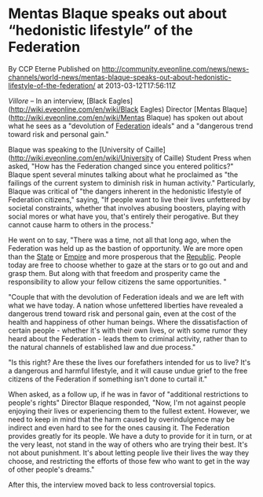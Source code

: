 # Mentas Blaque speaks out about “hedonistic lifestyle” of the Federation
By CCP Eterne
Published on http://community.eveonline.com/news/news-channels/world-news/mentas-blaque-speaks-out-about-hedonistic-lifestyle-of-the-federation/ at 2013-03-12T17:56:11Z

_Villore_ – In an interview, [Black Eagles](http://wiki.eveonline.com/en/wiki/Black Eagles) Director [Mentas Blaque](http://wiki.eveonline.com/en/wiki/Mentas Blaque) has spoken out about what he sees as a "devolution of [Federation](http://wiki.eveonline.com/en/wiki/Gallente) ideals" and a "dangerous trend toward risk and personal gain."

Blaque was speaking to the [University of Caille](http://wiki.eveonline.com/en/wiki/University of Caille) Student Press when asked, "How has the Federation changed since you entered politics?" Blaque spent several minutes talking about what he proclaimed as "the failings of the current system to diminish risk in human activity." Particularly, Blaque was critical of "the dangers inherent in the hedonistic lifestyle of Federation citizens," saying, "If people want to live their lives unfettered by societal constraints, whether that involves abusing boosters, playing with social mores or what have you, that's entirely their perogative. But they cannot cause harm to others in the process."

He went on to say, "There was a time, not all that long ago, when the Federation was held up as the bastion of opportunity. We are more open than the [State](http://wiki.eveonline.com/en/wiki/Caldari) or [Empire](http://wiki.eveonline.com/en/wiki/Amarr) and more prosperous that the [Republic](http://wiki.eveonline.com/en/wiki/Minmatar). People today are free to choose whether to gaze at the stars or to go out and and grasp them. But along with that freedom and prosperity came the responsibility to allow your fellow citizens the same opportunities. "

"Couple that with the devolution of Federation ideals and we are left with what we have today. A nation whose unfettered liberties have revealed a dangerous trend toward risk and personal gain, even at the cost of the health and happiness of other human beings. Where the dissatisfaction of certain people - whether it's with their own lives, or with some rumor they heard about the Federation - leads them to criminal activity, rather than to the natural channels of established law and due process."

"Is this right? Are these the lives our forefathers intended for us to live? It's a dangerous and harmful lifestyle, and it will cause undue grief to the free citizens of the Federation if something isn't done to curtail it."

When asked, as a follow up, if he was in favor of "additional restrictions to people's rights" Director Blaque responded, "Now, I'm not against people enjoying their lives or experiencing them to the fullest extent. However, we need to keep in mind that the harm caused by overindulgence may be indirect and even hard to see for the ones causing it. The Federation provides greatly for its people. We have a duty to provide for it in turn, or at the very least, not stand in the way of others who are trying their best. It's not about punishment. It's about letting people live their lives the way they choose, and restricting the efforts of those few who want to get in the way of other people's dreams."

After this, the interview moved back to less controversial topics.

